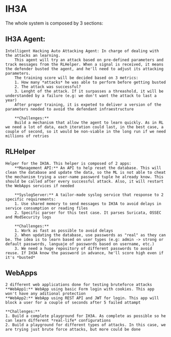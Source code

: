 # IH3A

The whole system is composed by 3 sections:

## IH3A Agent:
    Intelligent Hacking Auto Attacking Agent: In charge of dealing with the attacks an learning.
        This agent will try an attack based on pre-defined parameters and track messages from the RLHelper. When a signal is received, it means the defender busted the agent, and he'll need to adjust its attacking parameters.
        The training score will be decided based on 3 metrics:
        1. How many *attacks* he was able to perform before getting busted
        2. The attack was successful?
        3. Lenght of the attack. If it surpasses a threashold, it will be understanded by a failure (e.g: we don't want the attack to last a year)
        After proper training, it is expeted to deliver a version of the parameters needed to avoid the defendant infraestructure

        **Challenges:**
        Build a mechanism that allow the agent to learn quickly. As in RL we need a lot of data, each iteration could last, in the best case, a couple of second, so it would be non-viable in the long run if we need millions of retries

## RLHelper
    Helper for the IH3A. This helper is composed of 2 apps:
        **Management API:** An API to help reset the database. This will clean the database and update the data, so the ML is not able to cheat the mechanism trying a user-name password tuple he already know. This should be called after every successful attack. Also, it will restart the WebApps services if needed

        **SyslogServer:** A tailor-made syslog service that response to 2 specific requirements:
        1. Use shared memory to send messages to IH3A to avoid delays in service consumption or reading files
        2. Specific parser for this test case. It parses Suricata, OSSEC and ModSecurity logs

        **Challenges:**
        1. Work as fast as possible to avoid delays
        2. When updating the database, use passwords as "real" as they can be. The idea is to learn based on user types (e.g: admin -> strong or default passwords, languaje of passwords based on username, etc.)
        3. We need a huge repository of different passwords to avoid reuse. If IH3A know the password in advance, he'll score high even if it's *busted*

## WebApps
    2 different web applications done for testing bruteforce attacks
    **WebApp1:** WebApp using basic Form login with cookies. This app won't have any aditional protection
    **WebApp2:** WebApp using REST API and JWT for login. This app will block a user for a couple of seconds after 5 failed attampt

    **Challenges:**
    1. Build a complete playground for IH3A. As complete as possible so he can learn different *real-life* configurations
    2. Build a playground for different types of attacks. In this case, we are trying just brute force attacks, but more could be done
